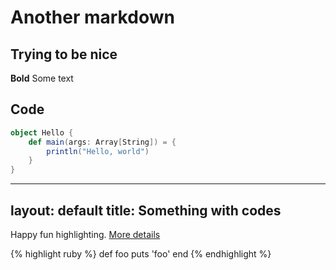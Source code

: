 # Another markdown
## Trying to be nice
**Bold**
Some text

## Code 

```Scala
object Hello {
    def main(args: Array[String]) = {
        println("Hello, world")
    }
}
```
---
layout: default
title: Something with codes
---

Happy fun highlighting. 
[More details](https://github.com/mojombo/jekyll/wiki/liquid-extensions)

{% highlight ruby %}
def foo
  puts 'foo'
end
{% endhighlight %}
